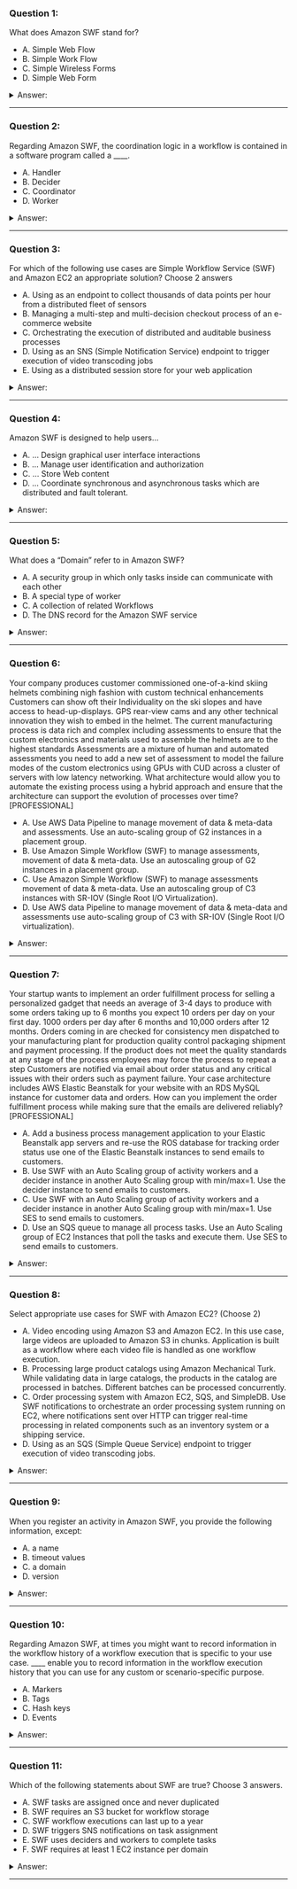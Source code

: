 ### Question 1:

What does Amazon SWF stand for?

- A. Simple Web Flow
- B. Simple Work Flow
- C. Simple Wireless Forms
- D. Simple Web Form

<details><summary>Answer:</summary><p>
[B]

Categories:
[SWF]

Explanation:

Question 1@http://jayendrapatil.com/aws-swf/

</p></details><hr>

### Question 2:

Regarding Amazon SWF, the coordination logic in a workflow is contained in a software program called a ____.

- A. Handler
- B. Decider
- C. Coordinator
- D. Worker

<details><summary>Answer:</summary><p>
[B]

Categories:
[SWF]

Explanation:

Question 2@http://jayendrapatil.com/aws-swf/

</p></details><hr>

### Question 3:

For which of the following use cases are Simple Workflow Service (SWF) and Amazon EC2 an appropriate solution? Choose 2 answers

- A. Using as an endpoint to collect thousands of data points per hour from a distributed fleet of sensors
- B. Managing a multi-step and multi-decision checkout process of an e-commerce website
- C. Orchestrating the execution of distributed and auditable business processes
- D. Using as an SNS (Simple Notification Service) endpoint to trigger execution of video transcoding jobs
- E. Using as a distributed session store for your web application

<details><summary>Answer:</summary><p>
[B, C]

Categories:
[SES, SWF, EC2, EBS, SNS]

Explanation:

Question 3@http://jayendrapatil.com/aws-swf/

</p></details><hr>

### Question 4:

Amazon SWF is designed to help users…

- A. … Design graphical user interface interactions
- B. … Manage user identification and authorization
- C. … Store Web content
- D. … Coordinate synchronous and asynchronous tasks which are distributed and fault tolerant.

<details><summary>Answer:</summary><p>
[D]

Categories:
[SWF]

Explanation:

Question 4@http://jayendrapatil.com/aws-swf/

</p></details><hr>

### Question 5:

What does a “Domain” refer to in Amazon SWF?

- A. A security group in which only tasks inside can communicate with each other
- B. A special type of worker
- C. A collection of related Workflows
- D. The DNS record for the Amazon SWF service

<details><summary>Answer:</summary><p>
[C]

Categories:
[SWF]

Explanation:

Question 5@http://jayendrapatil.com/aws-swf/

</p></details><hr>

### Question 6:

Your company produces customer commissioned one-of-a-kind skiing helmets combining nigh fashion with custom technical enhancements Customers can show oft their Individuality on the ski slopes and have access to head-up-displays. GPS rear-view cams and any other technical innovation they wish to embed in the helmet. The current manufacturing process is data rich and complex including assessments to ensure that the custom electronics and materials used to assemble the helmets are to the highest standards Assessments are a mixture of human and automated assessments you need to add a new set of assessment to model the failure modes of the custom electronics using GPUs with CUD across a cluster of servers with low latency networking. What architecture would allow you to automate the existing process using a hybrid approach and ensure that the architecture can support the evolution of processes over time? [PROFESSIONAL]

- A. Use AWS Data Pipeline to manage movement of data & meta-data and assessments. Use an auto-scaling group of G2 instances in a placement group. 
- B. Use Amazon Simple Workflow (SWF) to manage assessments, movement of data & meta-data. Use an autoscaling group of G2 instances in a placement group. 
- C. Use Amazon Simple Workflow (SWF) to manage assessments movement of data & meta-data. Use an autoscaling group of C3 instances with SR-IOV (Single Root I/O Virtualization). 
- D. Use AWS data Pipeline to manage movement of data & meta-data and assessments use auto-scaling group of C3 with SR-IOV (Single Root I/O virtualization). 

<details><summary>Answer:</summary><p>
[]

Categories:
[SES, RDS, SWF]

Explanation:

Question 6@http://jayendrapatil.com/aws-swf/

A: Involves mixture of human assessments

B: Human and automated assessments with GPU and low latency networking

C: C3 and SR-IOV won’t provide GPU as well as Enhanced networking needs to be enabled

D: Involves mixture of human assessments

</p></details><hr>

### Question 7:

Your startup wants to implement an order fulfillment process for selling a personalized gadget that needs an average of 3-4 days to produce with some orders taking up to 6 months you expect 10 orders per day on your first day. 1000 orders per day after 6 months and 10,000 orders after 12 months. Orders coming in are checked for consistency men dispatched to your manufacturing plant for production quality control packaging shipment and payment processing. If the product does not meet the quality standards at any stage of the process employees may force the process to repeat a step Customers are notified via email about order status and any critical issues with their orders such as payment failure. Your case architecture includes AWS Elastic Beanstalk for your website with an RDS MySQL instance for customer data and orders. How can you implement the order fulfillment process while making sure that the emails are delivered reliably? [PROFESSIONAL]

- A. Add a business process management application to your Elastic Beanstalk app servers and re-use the ROS database for tracking order status use one of the Elastic Beanstalk instances to send emails to customers. 
- B. Use SWF with an Auto Scaling group of activity workers and a decider instance in another Auto Scaling group with min/max=1. Use the decider instance to send emails to customers. 
- C. Use SWF with an Auto Scaling group of activity workers and a decider instance in another Auto Scaling group with min/max=1. Use SES to send emails to customers.
- D. Use an SQS queue to manage all process tasks. Use an Auto Scaling group of EC2 Instances that poll the tasks and execute them. Use SES to send emails to customers. 

<details><summary>Answer:</summary><p>
[C]

Categories:
[SES, RDS, SWF, SQS, EC2, ASG, EBS, Elastic Beanstalk]

Explanation:

Question 7@http://jayendrapatil.com/aws-swf/

A: Would use a SWF instead of BPM

B: Decider sending emails might not be reliable

D: Does not provide an ability to repeat a step

</p></details><hr>

### Question 8:

Select appropriate use cases for SWF with Amazon EC2? (Choose 2)

- A. Video encoding using Amazon S3 and Amazon EC2. In this use case, large videos are uploaded to Amazon S3 in chunks. Application is built as a workflow where each video file is handled as one workflow execution.
- B. Processing large product catalogs using Amazon Mechanical Turk. While validating data in large catalogs, the products in the catalog are processed in batches. Different batches can be processed concurrently.
- C. Order processing system with Amazon EC2, SQS, and SimpleDB. Use SWF notifications to orchestrate an order processing system running on EC2, where notifications sent over HTTP can trigger real-time processing in related components such as an inventory system or a shipping service.
- D. Using as an SQS (Simple Queue Service) endpoint to trigger execution of video transcoding jobs.

<details><summary>Answer:</summary><p>
[A, B]

Categories:
[S3, SES, SWF, SQS, EC2]

Explanation:

Question 8@http://jayendrapatil.com/aws-swf/

</p></details><hr>

### Question 9:

When you register an activity in Amazon SWF, you provide the following information, except:

- A. a name
- B. timeout values
- C. a domain
- D. version

<details><summary>Answer:</summary><p>
[C]

Categories:
[SWF]

Explanation:

Question 9@http://jayendrapatil.com/aws-swf/

</p></details><hr>

### Question 10:

Regarding Amazon SWF, at times you might want to record information in the workflow history of a workflow execution that is specific to your use case. ____ enable you to record information in the workflow execution history that you can use for any custom or scenario-specific purpose.

- A. Markers
- B. Tags
- C. Hash keys
- D. Events

<details><summary>Answer:</summary><p>
[A]

Categories:
[SWF]

Explanation:

Question 10@http://jayendrapatil.com/aws-swf/

</p></details><hr>

### Question 11:

Which of the following statements about SWF are true? Choose 3 answers.

- A. SWF tasks are assigned once and never duplicated
- B. SWF requires an S3 bucket for workflow storage
- C. SWF workflow executions can last up to a year
- D. SWF triggers SNS notifications on task assignment
- E. SWF uses deciders and workers to complete tasks
- F. SWF requires at least 1 EC2 instance per domain

<details><summary>Answer:</summary><p>
[A, C, E]

Categories:
[S3, SES, SWF, EC2, SNS]

Explanation:

Question 11@http://jayendrapatil.com/aws-swf/

</p></details><hr>

